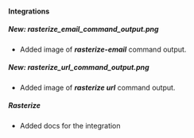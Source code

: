 
#### Integrations
##### New: rasterize_email_command_output.png
- Added image of ***rasterize-email*** command output.

##### New: rasterize_url_command_output.png
- Added image of ***rasterize url*** command output. 

##### Rasterize
- Added docs for the integration